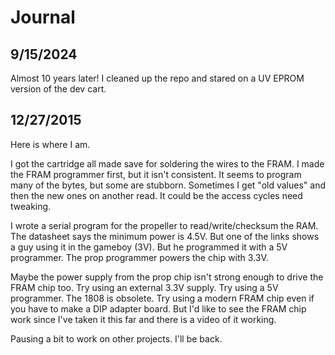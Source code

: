 # Journal

## 9/15/2024

Almost 10 years later! I cleaned up the repo and stared on a UV EPROM version of the dev cart.

## 12/27/2015

Here is where I am.

I got the cartridge all made save for soldering the wires to the FRAM. I made the FRAM programmer
first, but it isn't consistent. It seems to program many of the bytes, but some are stubborn.
Sometimes I get "old values" and then the new ones on another read. It could be the access cycles
need tweaking.

I wrote a serial program for the propeller to read/write/checksum the RAM. 
The datasheet says the minimum power is 4.5V. But one of the links shows a guy using it in the 
gameboy (3V). But he programmed it with a 5V programmer. The prop programmer powers the chip 
with 3.3V.

Maybe the power supply from the prop chip isn't strong enough to drive the FRAM chip too. Try using an
external 3.3V supply. Try using a 5V programmer. The 1808 is obsolete. Try using a modern FRAM
chip even if you have to make a DIP adapter board. But I'd like to see the FRAM chip work since I've
taken it this far and there is a video of it working.

Pausing a bit to work on other projects. I'll be back.
